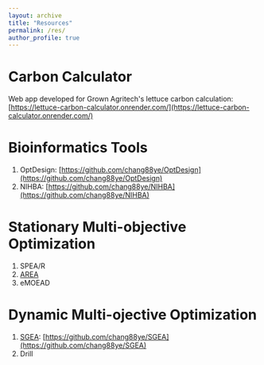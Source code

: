 ```yaml
---
layout: archive
title: "Resources"
permalink: /res/
author_profile: true
---
```


Carbon Calculator
=====
Web app developed for Grown Agritech's lettuce carbon calculation: [https://lettuce-carbon-calculator.onrender.com/](https://lettuce-carbon-calculator.onrender.com/)

Bioinformatics Tools
=====
1. OptDesign: [https://github.com/chang88ye/OptDesign](https://github.com/chang88ye/OptDesign)
2. NIHBA: [https://github.com/chang88ye/NIHBA](https://github.com/chang88ye/NIHBA)

Stationary Multi-objective Optimization
=====
1. SPEA/R
2. [AREA](https://github.com/chang88ye/AREA)
3. eMOEAD

Dynamic Multi-ojective Optimization
=====
1. [SGEA](https://github.com/chang88ye/SGEA): [https://github.com/chang88ye/SGEA](https://github.com/chang88ye/SGEA)
2. Drill

